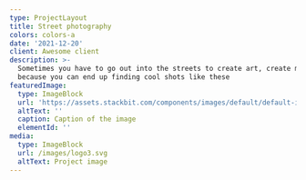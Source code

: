 ```yaml
---
type: ProjectLayout
title: Street photography
colors: colors-a
date: '2021-12-20'
client: Awesome client
description: >-
  Sometimes you have to go out into the streets to create art, create moments
  because you can end up finding cool shots like these
featuredImage:
  type: ImageBlock
  url: 'https://assets.stackbit.com/components/images/default/default-image.png'
  altText: ''
  caption: Caption of the image
  elementId: ''
media:
  type: ImageBlock
  url: /images/logo3.svg
  altText: Project image
---
```

